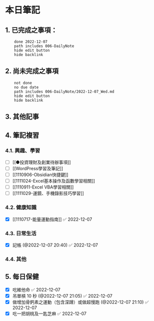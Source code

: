 # 本日筆記




## 1. 已完成之事項：
```tasks
	done 2022-12-07
	path includes 006-DailyNote
	hide edit button 
	hide backlink
```

## 2. 尚未完成之事項
```tasks
	not done
	no due date
	path includes 006-DailyNote/2022-12-07_Wed.md
	hide edit button 
	hide backlink
```

## 3. 其他記事

## 4. 筆記複習
### 4.1. 興趣、學習
- [ ] [[●投資理財及創業待辦事項]]
- [ ] [[WordPress學習及筆記]]
- [ ] [[1110906-Obsidian快捷鍵]]
- [ ] [[1111024-Excel基本操作及函數學習相關]]
- [ ] [[1110911-Excel VBA學習相關]]
- [ ] [[1111029-運鏡、手機錄影技巧學習]]

### 4.2. 健康知識
- [x] [[1110717-能量運動指南]] ✅ 2022-12-07

### 4.3. 日常生活
- [x] 記帳 (@2022-12-07 20:40) ✅ 2022-12-07

### 4.4. 其他

## 5. 每日保健
- [x] 吃維他命 ✅ 2022-12-07
- [x] 吊單槓 10 秒 (@2022-12-07 21:05) ✅ 2022-12-07
- [x] 做增加骨鈣素之運動（包含深蹲）或做超慢跑 (@2022-12-07 21:10) ✅ 2022-12-07
- [x] 吃一把胡桃及一匙芝麻 ✅ 2022-12-07